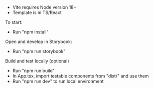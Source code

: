 - Vite requires Node version 18+
- Template is in TS/React

To start:

- Run "npm install"

Open and develop in Storybook:

- Run "npm run storybook"

Build and test locally (optional)

- Run "npm run build"
- In App.tsx, import testable components from "dist/" and use them
- Run "npm run dev" to run local environment
